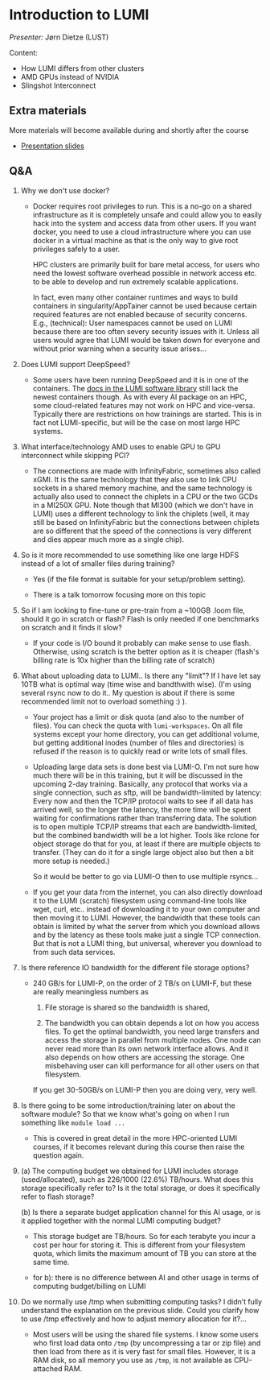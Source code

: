 # Introduction to LUMI

*Presenter:* Jørn Dietze (LUST)

Content:

-   How LUMI differs from other clusters
-   AMD GPUs instead of NVIDIA
-   Slingshot Interconnect

<!-- 
<video src="https://462000265.lumidata.eu/ai-20241126/recordings/01_Introduction.mp4" controls="controls"></video>
-->


## Extra materials

More materials will become available during and shortly after the course

-   [Presentation slides](https://462000265.lumidata.eu/ai-20241126/files/LUMI-ai-20241126-01-Lumi_intro.pdf)


## Q&A

1.  Why we don't use docker?
  
    -   Docker requires root privileges to run. This is a no-go on a shared infrastructure as it is completely unsafe and could allow you to easily hack into the system and access data from other users. If you want docker, you need to use a cloud infrastructure where you can use docker in a virtual machine as that is the only way to give root privileges safely to a user.

        HPC clusters are primarily built for bare metal access, for users who need the lowest software overhead possible in network access etc. to be able to develop and run extremely scalable applications. 

        In fact, even many other container runtimes and ways to build containers in singularity/AppTainer cannot be used because certain required features are not enabled because of security concerns. E.g., (technical): User namespaces cannot be used on LUMI because there are too often severy security issues with it. Unless all users would agree that LUMI would be taken down for everyone and without prior warning when a security issue arises... 

2.  Does LUMI support DeepSpeed?

    -   Some users have been running DeepSpeed and it is in one of the containers. The [docs in the LUMI software library](https://lumi-supercomputer.github.io/LUMI-EasyBuild-docs/p/PyTorch/) still lack the newest containers though. As with every AI package on an HPC, some cloud-related features may not work on HPC and vice-versa. Typically there are restrictions on how trainings are started. This is in fact not LUMI-specific, but will be the case on most large HPC systems.

3. What interface/technology AMD uses to enable GPU to GPU interconnect while skipping PCI?

    -   The connections are made with InfinityFabric, sometimes also called xGMI. It is the same technology that they also use to link CPU sockets in a shared memory machine, and the same technology is actually also used to connect the chiplets in a CPU or the two GCDs in a MI250X GPU. Note though that MI300 (which we don't have in LUMI) uses a different technology to link the chiplets (well, it may still be based on InfinityFabric but the connections between chiplets are so different that the speed of the connections is very different and dies appear much more as a single chip).

4. So is it more recommended to use something like one large HDFS instead of a lot of smaller files during training?

    - Yes (if the file format is suitable for your setup/problem setting).

    - There is a talk tomorrow focusing more on this topic

5.  So if I am looking to fine-tune or pre-train from a ~100GB .loom file, should it go in scratch or flash? Flash is only needed if one benchmarks on scratch and it finds it slow?

    -   If your code is I/O bound it probably can make sense to use flash. Otherwise, using scratch is the better option as it is cheaper (flash's billing rate is 10x higher than the billing rate of scratch)

6.  What about uploading data to LUMI.. Is there any "limit"? If I have let say 10TB what is optimal way (time wise and bandthwith wise). (I'm using several rsync now to do it.. My question is about if there is some recommended limit not to overload something :) ).

    -    Your project has a limit or disk quota (and also to the number of files). You can check the quota with `lumi-workspaces`. On all file systems except your home directory, you can get additional volume, but getting additional inodes (number of files and directories) is refused if the reason is to quickly read or write lots of small files.

    -   Uploading large data sets is done best via LUMI-O. I'm not sure how much there will be in this training, but it will be discussed in the upcoming 2-day training. Basically, any protocol that works via a single connection, such as sftp, will be bandwidth-limited by latency: Every now and then the TCP/IP protocol waits to see if all data has arrived well, so the longer the latency, the more time will be spent waiting for confirmations rather than transferring data. The solution is to open multiple TCP/IP streams that each are bandwidth-limited, but the combined bandwidth will be a lot higher. Tools like rclone for object storage do that for you, at least if there are multiple objects to transfer. (They can do it for a single large object also but then a bit more setup is needed.)

        So it would be better to go via LUMI-O then to use multiple rsyncs...

    -   If you get your data from the internet, you can also directly download it to the LUMI (scratch) filesystem using command-line tools like wget, curl, etc.. instead of downloading it to your own computer and then moving it to LUMI. However, the bandwidth that these tools can obtain is limited by what the server from which you download allows and by the latency as these tools make just a single TCP connection. But that is not a LUMI thing, but universal, wherever you download to from such data services.

7.  Is there reference IO bandwidth for the different file storage options?

    -   240 GB/s for LUMI-P, on the order of 2 TB/s on LUMI-F, but these are really meaningless numbers as 

        1.  File storage is shared so the bandwidth is shared,

        2.  The bandwidth you can obtain depends a lot on how you access files. To get the optimal bandwidth, you need large transfers and access the storage in parallel from multiple nodes. One node can never read more than its own network interface allows. And it also depends on how others are accessing the storage. One misbehaving user can kill performance for all other users on that filesystem.
        
        If you get 30-50GB/s on LUMI-P then you are doing very, very well.

8.  Is there going to be some introduction/training later on about the software module? So that we know what's going on when I run something like `module load ...`

    -   This is covered in great detail in the more HPC-oriented LUMI courses, if it becomes relevant during this course then raise the question again.

9.  (a) The computing budget we obtained for LUMI includes storage (used/allocated), such as 226/1000 (22.6%) TB/hours.  What does this storage specifically refer to? Is it the total storage, or does it specifically refer to flash storage? 

    (b) Is there a separate budget application channel for this AI usage, or is it applied together with the normal LUMI computing budget?
   
    -   This storage budget are TB/hours. So for each terabyte you incur a cost per hour for storing it. This is different from your filesystem quota, which limits the maximum amount of TB you can store at the same time.

    -   for b): there is no difference between AI and other usage in terms of computing budget/billing on LUMI

10. Do we normally use /tmp when submitting computing tasks? I didn’t fully understand the explanation on the previous slide. Could you clarify how to use /tmp effectively and how to adjust memory allocation for it?...
 
    -   Most users will be using the shared file systems. I know some users who first load data onto `/tmp` (by uncompressing a tar or zip file) and then load from there as it is very fast for small files. However, it is a RAM disk, so all memory you use as `/tmp`, is not available as CPU-attached RAM.



